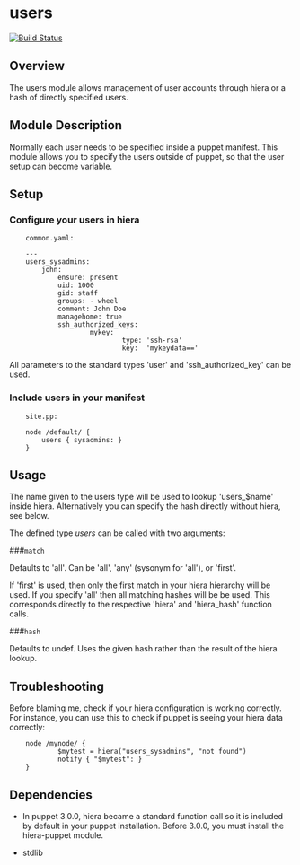 users
====

[![Build Status](https://travis-ci.org/mthibaut/puppet-users.png?branch=master)](https://travis-ci.org/mthibaut/puppet-users)


Overview
--------

The users module allows management of user accounts through hiera or a
hash of directly specified users.

Module Description
-------------------

Normally each user needs to be specified inside a puppet manifest. This module allows you to specify the users outside of puppet, so that the user setup can become variable.

Setup
-----

### Configure your users in hiera

        common.yaml:

        ---
        users_sysadmins:
            john:
                ensure: present
                uid: 1000
                gid: staff
                groups: - wheel
                comment: John Doe
                managehome: true
                ssh_authorized_keys:
                        mykey:
                               	type: 'ssh-rsa'
                               	key:  'mykeydata=='

All parameters to the standard types 'user' and 'ssh_authorized_key' can be used.

### Include users in your manifest

        site.pp:

        node /default/ {
            users { sysadmins: }
        }

Usage
------

The name given to the users type will be used to lookup 'users_$name' inside
hiera. Alternatively you can specify the hash directly without hiera, see
below.

The defined type *users* can be called with two arguments:

###`match`

Defaults to 'all'. Can be 'all', 'any' (sysonym for 'all'), or 'first'.

If 'first' is used, then only the first match in your hiera hierarchy will be used. If you specify 'all' then all matching hashes will be be used. This corresponds directly to the respective 'hiera' and 'hiera_hash' function calls.

###`hash`

Defaults to undef. Uses the given hash rather than the result of the hiera lookup.

Troubleshooting
---------------

Before blaming me, check if your hiera configuration is working correctly. For instance, you can use this to check if puppet is seeing your hiera data correctly:

        node /mynode/ {
                $mytest = hiera("users_sysadmins", "not found")
                notify { "$mytest": }
        }


Dependencies
------------

* In puppet 3.0.0, hiera became a standard function call so it is included by default in your puppet installation. Before 3.0.0, you must install the hiera-puppet module.

* stdlib
